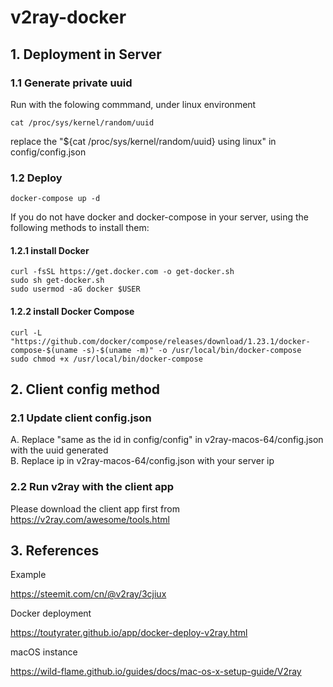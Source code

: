 # v2ray-docker


## 1. Deployment in Server
### 1.1 Generate private uuid
Run with the folowing commmand, under linux environment

```
cat /proc/sys/kernel/random/uuid
```
replace the "${cat /proc/sys/kernel/random/uuid} using linux" in config/config.json

### 1.2 Deploy

```
docker-compose up -d
```

If you do not have docker and docker-compose in your server, using the following methods to install them:

#### 1.2.1 install Docker
```
curl -fsSL https://get.docker.com -o get-docker.sh
sudo sh get-docker.sh
sudo usermod -aG docker $USER
```

#### 1.2.2 install Docker Compose
```
curl -L "https://github.com/docker/compose/releases/download/1.23.1/docker-compose-$(uname -s)-$(uname -m)" -o /usr/local/bin/docker-compose
sudo chmod +x /usr/local/bin/docker-compose
```

## 2. Client config method

### 2.1 Update client config.json

A. Replace "same as the id in config/config" in v2ray-macos-64/config.json with the uuid generated    
B. Replace ip in v2ray-macos-64/config.json with your server ip

### 2.2 Run v2ray with the client app

Please download the client app first from https://v2ray.com/awesome/tools.html

## 3. References
Example

https://steemit.com/cn/@v2ray/3cjiux

Docker deployment

https://toutyrater.github.io/app/docker-deploy-v2ray.html


macOS instance

https://wild-flame.github.io/guides/docs/mac-os-x-setup-guide/V2ray